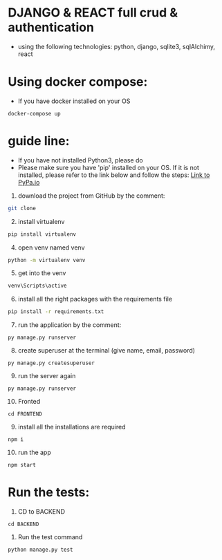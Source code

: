 
# DJANGO & REACT full crud & authentication

- using the following technologies: python, django, sqlite3, sqlAlchimy, react

# **Using docker compose:**
- If you have docker installed on your OS
```
docker-compose up
```

# **guide line:**
- If you have not installed Python3, please do
- Please make sure you have 'pip' installed on your OS. 
If it is not installed, please refer to the link below and follow the steps: [Link to PyPa.io](https://pip.pypa.io/en/stable/cli/pip_install/)


1. download the project from GitHub by the comment:
```bash
git clone
```
2. install virtualenv
```bash 
pip install virtualenv
```
4. open venv named venv
```bash
python -m virtualenv venv
```
5. get into the venv 
```bash
venv\Scripts\active
```
6. install all the right packages with the requirements file
```bash
pip install -r requirements.txt  
``` 
7. run the application by the comment:
```
py manage.py runserver
```
8. create superuser at the terminal (give name, email, password)
```
py manage.py createsuperuser    
```
9. run the server again
```
py manage.py runserver    
```
10. Fronted

```
cd FRONTEND
```
9. install all the installations are required
```
npm i
```
10. run the app
```
npm start
```
# **Run the tests:**
1. CD to BACKEND
```
cd BACKEND
```
1. Run the test command
```
python manage.py test
```